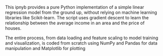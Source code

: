 This ipnyb provides a pure Python implementation of a simple linear regression model from the ground up, without relying on machine learning libraries like Scikit-learn. The script uses gradient descent to learn the relationship between the average income in an area and the price of houses.

The entire process, from data loading and feature scaling to model training and visualization, is coded from scratch using NumPy and Pandas for data manipulation and Matplotlib for plotting

